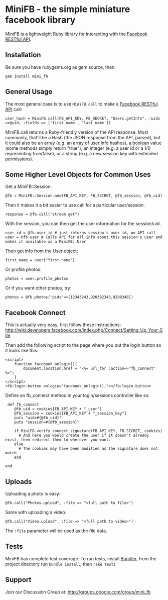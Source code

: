 MiniFB - the simple miniature facebook library
==============================================

MiniFB is a lightweight Ruby library for interacting with the [Facebook RESTful API][].

Installation
-------------

Be sure you have rubygems.org as gem source, then: 

    gem install mini_fb


General Usage
-------------

The most general case is to use `MiniFB.call` to make a [Facebook RESTful API][] call:

    user_hash = MiniFB.call(FB_API_KEY, FB_SECRET, "Users.getInfo", :uids =>@uid, :fields => ['first_name', 'last_name'])

MiniFB.call returns a Ruby-friendly version of the API response. Most commonly, that'll be a Hash (the JSON response
from the API, parsed), but it could also be an array (e.g. an array of user info hashes), a boolean value (some methods simply return 
"true"), an integer (e.g. a user id or a 1/0 representing true/false), or a string (e.g. a new session key with extended permissions).


Some Higher Level Objects for Common Uses
----------------------

Get a MiniFB::Session:

    @fb = MiniFB::Session.new(FB_API_KEY, FB_SECRET, @fb_session, @fb_uid)

Then it makes it a bit easier to use call for a particular user/session.

    response = @fb.call("stream.get")

With the session, you can then get the user information for the session/uid.

	user_id = @fb.user_id # just returns session's user id, no API call
    user = @fb.user # Calls API for all info about this session's user and makes it available as a MiniFB::User

Then get info from the User object:

    first_name = user["first_name"]

Or profile photos:

    photos = user.profile_photos

Or if you want other photos, try:

    photos = @fb.photos("pids"=>[12343243,920382343,9208348])

Facebook Connect
----------------

This is actually very easy, first follow these instructions: http://wiki.developers.facebook.com/index.php/Connect/Setting_Up_Your_Site

Then add the following script to the page where you put the login button so it looks like this:

    <script>
        function facebook_onlogin(){
            document.location.href = "<%= url_for :action=>"fb_connect" %>";
        }
    </script>
    <fb:login-button onlogin="facebook_onlogin();"></fb:login-button>

Define an fb_connect method in your login/sessions controller like so:

     def fb_connect
        @fb_uid = cookies[FB_API_KEY + "_user"]
        @fb_session = cookies[FB_API_KEY + "_session_key"]
        puts "uid=#{@fb_uid}"
        puts "session=#{@fb_session}"
        
        if MiniFB.verify_connect_signature(FB_API_KEY, FB_SECRET, cookies)
          # And here you would create the user if it doesn't already exist, then redirect them to wherever you want.
        else
          # The cookies may have been modified as the signature does not match
        end

    end


Uploads
-------

Uploading a photo is easy:

    @fb.call("Photos.upload", :file => "<full path to file>")

Same with uploading a video:

    @fb.call("Video.upload", :file => "<full path to video>")

The `:file` parameter will be used as the file data.

Tests
-----

MiniFB has complete test coverage. To run tests, install [Bundler](http://gembundler.com/), from the project directory 
run `bundle install`, then `rake tests`


Support
--------

Join our Discussion Group at: http://groups.google.com/group/mini_fb

[Facebook RESTful API]: http://wiki.developers.facebook.com/index.php/API